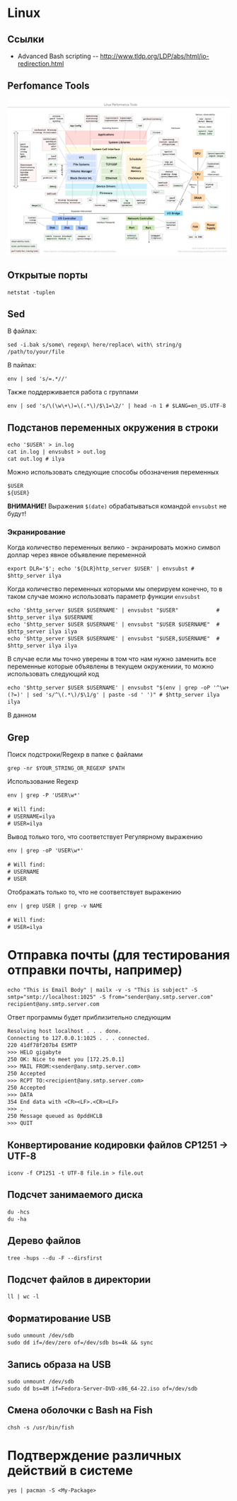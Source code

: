 # Linux 

## Ссылки

* Advanced Bash scripting -- http://www.tldp.org/LDP/abs/html/io-redirection.html

## Perfomance Tools


![Linux Perfomance Tools](https://github.com/sniter/linux-notes/blob/master/images/linux_perfomance_tools.png)


## Открытые порты

```
netstat -tuplen 
```

## Sed

В файлах:
``` shell
sed -i.bak s/some\ regexp\ here/replace\ with\ string/g /path/to/your/file

```

В пайпах:
``` shell
env | sed 's/=.*//' 
```

Также поддерживается работа с группами
``` shell
env | sed 's/\(\w\+\)=\(.*\)/$\1=\2/' | head -n 1 # $LANG=en_US.UTF-8
```

## Подстанов переменных окружения в строки

``` shell
echo '$USER' > in.log
cat in.log | envsubst > out.log
cat out.log # ilya
```

Можно использовать следующие способы обозначения переменных
``` shell
$USER
${USER}
```

**ВНИМАНИЕ!**
Выражения `$(date)` обрабатываться командой `envsubst` не будут!

### Экранирование

Когда количество переменных велико - экранировать можно символ доллар через явное объявление переменной
``` shell
export DLR='$'; echo '${DLR}http_server $USER' | envsubst # $http_server ilya
```

Когда количество переменных которыми мы оперируем конечно, то в таком случае можно использовать параметр функции `envsubst`
``` shell
echo '$http_server $USER $USERNAME' | envsubst "$USER"            # $http_server ilya $USERNAME
echo '$http_server $USER $USERNAME' | envsubst "$USER $USERNAME"  # $http_server ilya ilya
echo '$http_server $USER $USERNAME' | envsubst "$USER,$USERNAME"  # $http_server ilya ilya
```

В случае если мы точно уверены в том что нам нужно заменить все переменные которые объявлены в текущем окружениии, то можно использовать следующий код
``` shell
echo '$http_server $USER $USERNAME' | envsubst "$(env | grep -oP '^\w+(?=)' | sed 's/^\(.*\)/$\1/g' | paste -sd ' ')" # $http_server ilya ilya
```

В данном 

## Grep

Поиск подстроки/Regexp в папке с файлами
``` shell
grep -nr $YOUR_STRING_OR_REGEXP $PATH
```

Использование Regexp
``` shell
env | grep -P 'USER\w*' 

# Will find:
# USERNAME=ilya
# USER=ilya
```

Вывод только того, что соответствует Регулярному выражению
``` shell
env | grep -oP 'USER\w*'

# Will find:
# USERNAME
# USER
```

Отображать только то, что не соответствует выражению
``` shell
env | grep USER | grep -v NAME

# Will find:
# USER=ilya
```

# Отправка почты (для тестирования отправки почты, например)

``` shell
echo "This is Email Body" | mailx -v -s "This is subject" -S smtp="smtp://localhost:1025" -S from="sender@any.smtp.server.com" recipient@any.smtp.server.com
```

Ответ программы будет приблизительно следующим

```
Resolving host localhost . . . done.
Connecting to 127.0.0.1:1025 . . . connected.
220 41df78f207b4 ESMTP
>>> HELO gigabyte
250 OK: Nice to meet you [172.25.0.1]
>>> MAIL FROM:<sender@any.smtp.server.com>
250 Accepted
>>> RCPT TO:<recipient@any.smtp.server.com>
250 Accepted
>>> DATA
354 End data with <CR><LF>.<CR><LF>
>>> .
250 Message queued as 0pddHCLB
>>> QUIT
```

## Конвертирование кодировки файлов CP1251 -> UTF-8 

```
iconv -f CP1251 -t UTF-8 file.in > file.out
```

## Подсчет занимаемого диска

```
du -hcs
du -ha
```

## Дерево файлов

```
tree -hups --du -F --dirsfirst
```

## Подсчет файлов в директории

```
ll | wc -l
```

## Форматирование USB

```
sudo unmount /dev/sdb
sudo dd if=/dev/zero of=/dev/sdb bs=4k && sync
```

## Запись образа на USB

```
sudo unmount /dev/sdb
sudo dd bs=4M if=Fedora-Server-DVD-x86_64-22.iso of=/dev/sdb
```

## Смена оболочки с Bash на Fish

```
chsh -s /usr/bin/fish
```

# Подтверждение различных действий в системе 

```
yes | pacman -S <My-Package>
```
